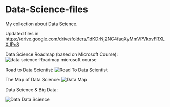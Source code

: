 # Data-Science-files
My collection about Data Science.

Updated files in https://drive.google.com/drive/folders/1dKDrNj2NC4faqXyMmVPVkxvFRXLXJPc8

Data Science Roadmap (based on Microsoft Course):
![data science-Roadmap microsoft course](https://github.com/braugilabert/Data-Science-files/assets/130987096/da239105-c363-4bd1-b899-4af2072f008c)

Road to Data Scientist:
![Road To Data Scientist](https://github.com/braugilabert/Data-Science-files/assets/130987096/9b3c6ec4-b7fb-48b8-83cb-a00a9cd66d7b)

The Map of Data Science:
![Data Map](https://github.com/braugilabert/Data-Science-files/assets/130987096/945f073a-2eef-4434-a91b-963ff0d39dd1)

Data Science & Big Data:

![Data   Data Science](https://github.com/braugilabert/Data-Science-files/assets/130987096/621c3fe2-e183-44e5-8650-96a9ebd626f7)

